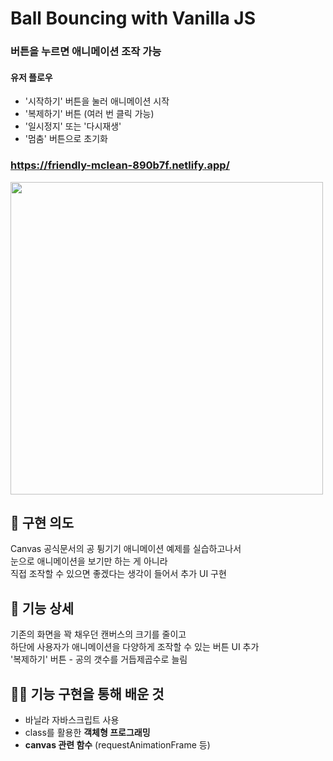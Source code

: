 # Ball Bouncing with Vanilla JS

### 버튼을 누르면 애니메이션 조작 가능

#### 유저 플로우
* '시작하기' 버튼을 눌러 애니메이션 시작 
* '복제하기' 버튼 (여러 번 클릭 가능) 
* '일시정지' 또는 '다시재생' 
* '멈춤' 버튼으로 초기화

### https://friendly-mclean-890b7f.netlify.app/

<img src="https://user-images.githubusercontent.com/68722179/149880836-ab7ea0b5-6266-49aa-a607-bab9ccdaed26.png" width="500" />

## 🥎 구현 의도
Canvas 공식문서의 공 튕기기 애니메이션 예제를 실습하고나서 <BR/> 
눈으로 애니메이션을 보기만 하는 게 아니라  <BR/>
직접 조작할 수 있으면 좋겠다는 생각이 들어서 추가 UI 구현 <BR/>

## 🎳 기능 상세
기존의 화면을 꽉 채우던 캔버스의 크기를 줄이고 <BR/> 
하단에 사용자가 애니메이션을 다양하게 조작할 수 있는 버튼 UI 추가 <BR/> 
'복제하기' 버튼 - 공의 갯수를 거듭제곱수로 늘림

## 🏌️‍♂️ 기능 구현을 통해 배운 것
* 바닐라 자바스크립트 사용
* class를 활용한 **객체형 프로그래밍**
* **canvas 관련 함수** (requestAnimationFrame 등)
